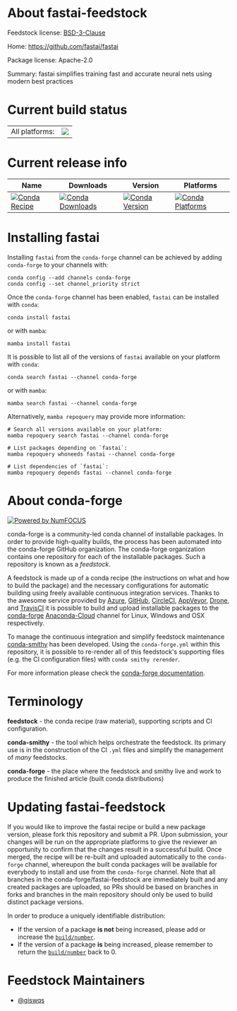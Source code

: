 About fastai-feedstock
======================

Feedstock license: [BSD-3-Clause](https://github.com/conda-forge/fastai-feedstock/blob/main/LICENSE.txt)

Home: https://github.com/fastai/fastai

Package license: Apache-2.0

Summary: fastai simplifies training fast and accurate neural nets using modern best practices

Current build status
====================


<table><tr><td>All platforms:</td>
    <td>
      <a href="https://dev.azure.com/conda-forge/feedstock-builds/_build/latest?definitionId=18623&branchName=main">
        <img src="https://dev.azure.com/conda-forge/feedstock-builds/_apis/build/status/fastai-feedstock?branchName=main">
      </a>
    </td>
  </tr>
</table>

Current release info
====================

| Name | Downloads | Version | Platforms |
| --- | --- | --- | --- |
| [![Conda Recipe](https://img.shields.io/badge/recipe-fastai-green.svg)](https://anaconda.org/conda-forge/fastai) | [![Conda Downloads](https://img.shields.io/conda/dn/conda-forge/fastai.svg)](https://anaconda.org/conda-forge/fastai) | [![Conda Version](https://img.shields.io/conda/vn/conda-forge/fastai.svg)](https://anaconda.org/conda-forge/fastai) | [![Conda Platforms](https://img.shields.io/conda/pn/conda-forge/fastai.svg)](https://anaconda.org/conda-forge/fastai) |

Installing fastai
=================

Installing `fastai` from the `conda-forge` channel can be achieved by adding `conda-forge` to your channels with:

```
conda config --add channels conda-forge
conda config --set channel_priority strict
```

Once the `conda-forge` channel has been enabled, `fastai` can be installed with `conda`:

```
conda install fastai
```

or with `mamba`:

```
mamba install fastai
```

It is possible to list all of the versions of `fastai` available on your platform with `conda`:

```
conda search fastai --channel conda-forge
```

or with `mamba`:

```
mamba search fastai --channel conda-forge
```

Alternatively, `mamba repoquery` may provide more information:

```
# Search all versions available on your platform:
mamba repoquery search fastai --channel conda-forge

# List packages depending on `fastai`:
mamba repoquery whoneeds fastai --channel conda-forge

# List dependencies of `fastai`:
mamba repoquery depends fastai --channel conda-forge
```


About conda-forge
=================

[![Powered by
NumFOCUS](https://img.shields.io/badge/powered%20by-NumFOCUS-orange.svg?style=flat&colorA=E1523D&colorB=007D8A)](https://numfocus.org)

conda-forge is a community-led conda channel of installable packages.
In order to provide high-quality builds, the process has been automated into the
conda-forge GitHub organization. The conda-forge organization contains one repository
for each of the installable packages. Such a repository is known as a *feedstock*.

A feedstock is made up of a conda recipe (the instructions on what and how to build
the package) and the necessary configurations for automatic building using freely
available continuous integration services. Thanks to the awesome service provided by
[Azure](https://azure.microsoft.com/en-us/services/devops/), [GitHub](https://github.com/),
[CircleCI](https://circleci.com/), [AppVeyor](https://www.appveyor.com/),
[Drone](https://cloud.drone.io/welcome), and [TravisCI](https://travis-ci.com/)
it is possible to build and upload installable packages to the
[conda-forge](https://anaconda.org/conda-forge) [Anaconda-Cloud](https://anaconda.org/)
channel for Linux, Windows and OSX respectively.

To manage the continuous integration and simplify feedstock maintenance
[conda-smithy](https://github.com/conda-forge/conda-smithy) has been developed.
Using the ``conda-forge.yml`` within this repository, it is possible to re-render all of
this feedstock's supporting files (e.g. the CI configuration files) with ``conda smithy rerender``.

For more information please check the [conda-forge documentation](https://conda-forge.org/docs/).

Terminology
===========

**feedstock** - the conda recipe (raw material), supporting scripts and CI configuration.

**conda-smithy** - the tool which helps orchestrate the feedstock.
                   Its primary use is in the construction of the CI ``.yml`` files
                   and simplify the management of *many* feedstocks.

**conda-forge** - the place where the feedstock and smithy live and work to
                  produce the finished article (built conda distributions)


Updating fastai-feedstock
=========================

If you would like to improve the fastai recipe or build a new
package version, please fork this repository and submit a PR. Upon submission,
your changes will be run on the appropriate platforms to give the reviewer an
opportunity to confirm that the changes result in a successful build. Once
merged, the recipe will be re-built and uploaded automatically to the
`conda-forge` channel, whereupon the built conda packages will be available for
everybody to install and use from the `conda-forge` channel.
Note that all branches in the conda-forge/fastai-feedstock are
immediately built and any created packages are uploaded, so PRs should be based
on branches in forks and branches in the main repository should only be used to
build distinct package versions.

In order to produce a uniquely identifiable distribution:
 * If the version of a package **is not** being increased, please add or increase
   the [``build/number``](https://docs.conda.io/projects/conda-build/en/latest/resources/define-metadata.html#build-number-and-string).
 * If the version of a package **is** being increased, please remember to return
   the [``build/number``](https://docs.conda.io/projects/conda-build/en/latest/resources/define-metadata.html#build-number-and-string)
   back to 0.

Feedstock Maintainers
=====================

* [@giswqs](https://github.com/giswqs/)

